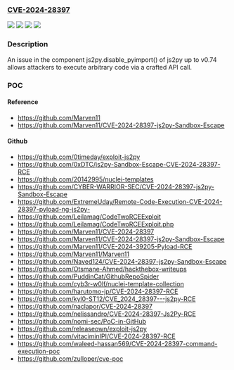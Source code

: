 ### [CVE-2024-28397](https://cve.mitre.org/cgi-bin/cvename.cgi?name=CVE-2024-28397)
![](https://img.shields.io/static/v1?label=Product&message=n%2Fa&color=blue)
![](https://img.shields.io/static/v1?label=Version&message=&color=brightgreen)
![](https://img.shields.io/static/v1?label=Version&message=n%2Fa%20&color=brightgreen)
![](https://img.shields.io/static/v1?label=Vulnerability&message=n%2Fa&color=brightgreen)

### Description

An issue in the component js2py.disable_pyimport() of js2py up to v0.74 allows attackers to execute arbitrary code via a crafted API call.

### POC

#### Reference
- https://github.com/Marven11
- https://github.com/Marven11/CVE-2024-28397-js2py-Sandbox-Escape

#### Github
- https://github.com/0timeday/exploit-js2py
- https://github.com/0xDTC/js2py-Sandbox-Escape-CVE-2024-28397-RCE
- https://github.com/20142995/nuclei-templates
- https://github.com/CYBER-WARRIOR-SEC/CVE-2024-28397-js2py-Sandbox-Escape
- https://github.com/ExtremeUday/Remote-Code-Execution-CVE-2024-28397-pyload-ng-js2py-
- https://github.com/Leilamag/CodeTwoRCEExploit
- https://github.com/Leilamag/CodeTwoRCEExploit.php
- https://github.com/Marven11/CVE-2024-28397
- https://github.com/Marven11/CVE-2024-28397-js2py-Sandbox-Escape
- https://github.com/Marven11/CVE-2024-39205-Pyload-RCE
- https://github.com/Marven11/Marven11
- https://github.com/Naved124/CVE-2024-28397-js2py-Sandbox-Escape
- https://github.com/Otsmane-Ahmed/hackthebox-writeups
- https://github.com/PuddinCat/GithubRepoSpider
- https://github.com/cyb3r-w0lf/nuclei-template-collection
- https://github.com/harutomo-jp/CVE-2024-28397-RCE
- https://github.com/kyl0-ST12/CVE_2024_28397---js2py-RCE
- https://github.com/naclapor/CVE-2024-28397
- https://github.com/nelissandro/CVE-2024-28397-Js2Py-RCE
- https://github.com/nomi-sec/PoC-in-GitHub
- https://github.com/releaseown/exploit-js2py
- https://github.com/vitaciminIPI/CVE-2024-28397-RCE
- https://github.com/waleed-hassan569/CVE-2024-28397-command-execution-poc
- https://github.com/zulloper/cve-poc

